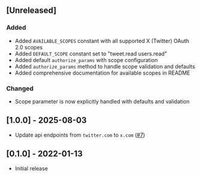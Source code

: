 ## [Unreleased]

### Added
- Added `AVAILABLE_SCOPES` constant with all supported X (Twitter) OAuth 2.0 scopes
- Added `DEFAULT_SCOPE` constant set to "tweet.read users.read"
- Added default `authorize_params` with scope configuration
- Added `authorize_params` method to handle scope validation and defaults
- Added comprehensive documentation for available scopes in README

### Changed
- Scope parameter is now explicitly handled with defaults and validation

## [1.0.0] - 2025-08-03

- Update api endpoints from `twitter.com` to `x.com` ([#7](https://github.com/unasuke/omniauth-twitter2/pull/7))

## [0.1.0] - 2022-01-13

- Initial release
